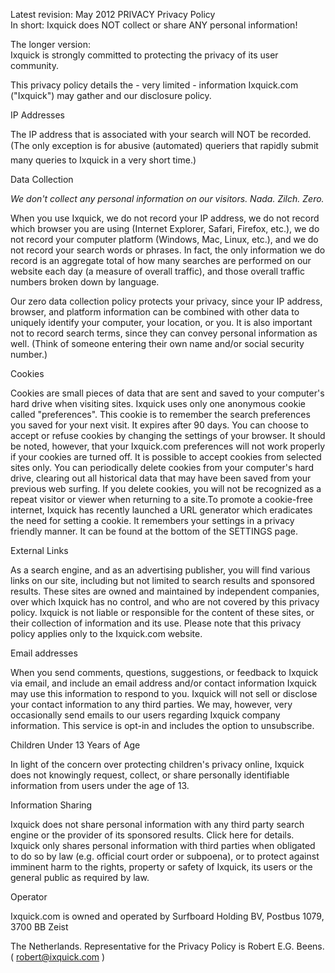 Latest revision: May 2012 PRIVACY Privacy Policy  
In short: Ixquick does NOT collect or share ANY personal information!

The longer version:  
Ixquick is strongly committed to protecting the privacy of its user community.  
  
This privacy policy details the - very limited - information Ixquick.com ("Ixquick") may gather and our disclosure policy.

IP Addresses

The IP address that is associated with your search will NOT be recorded.  
(The only exception is for abusive (automated) queriers that rapidly submit many queries to Ixquick in a very short time.)

Data Collection

_We don't collect any personal information on our visitors. Nada. Zilch. Zero._  
  
When you use Ixquick, we do not record your IP address, we do not record which browser you are using (Internet Explorer, Safari, Firefox, etc.), we do not record your computer platform (Windows, Mac, Linux, etc.), and we do not record your search words or phrases. In fact, the only information we do record is an aggregate total of how many searches are performed on our website each day (a measure of overall traffic), and those overall traffic numbers broken down by language.  
  
Our zero data collection policy protects your privacy, since your IP address, browser, and platform information can be combined with other data to uniquely identify your computer, your location, or you. It is also important not to record search terms, since they can convey personal information as well. (Think of someone entering their own name and/or social security number.)

Cookies

Cookies are small pieces of data that are sent and saved to your computer's hard drive when visiting sites. Ixquick uses only one anonymous cookie called "preferences". This cookie is to remember the search preferences you saved for your next visit. It expires after 90 days. You can choose to accept or refuse cookies by changing the settings of your browser. It should be noted, however, that your Ixquick.com preferences will not work properly if your cookies are turned off. It is possible to accept cookies from selected sites only. You can periodically delete cookies from your computer's hard drive, clearing out all historical data that may have been saved from your previous web surfing. If you delete cookies, you will not be recognized as a repeat visitor or viewer when returning to a site.To promote a cookie-free internet, Ixquick has recently launched a URL generator which eradicates the need for setting a cookie. It remembers your settings in a privacy friendly manner. It can be found at the bottom of the SETTINGS page.  

External Links

As a search engine, and as an advertising publisher, you will find various links on our site, including but not limited to search results and sponsored results. These sites are owned and maintained by independent companies, over which Ixquick has no control, and who are not covered by this privacy policy. Ixquick is not liable or responsible for the content of these sites, or their collection of information and its use. Please note that this privacy policy applies only to the Ixquick.com website.

Email addresses

When you send comments, questions, suggestions, or feedback to Ixquick via email, and include an email address and/or contact information Ixquick may use this information to respond to you. Ixquick will not sell or disclose your contact information to any third parties. We may, however, very occasionally send emails to our users regarding Ixquick company information. This service is opt-in and includes the option to unsubscribe.

Children Under 13 Years of Age

In light of the concern over protecting children's privacy online, Ixquick does not knowingly request, collect, or share personally identifiable information from users under the age of 13.

Information Sharing

Ixquick does not share personal information with any third party search engine or the provider of its sponsored results. Click here for details. Ixquick only shares personal information with third parties when obligated to do so by law (e.g. official court order or subpoena), or to protect against imminent harm to the rights, property or safety of Ixquick, its users or the general public as required by law.

Operator

Ixquick.com is owned and operated by Surfboard Holding BV, Postbus 1079, 3700 BB Zeist  

The Netherlands. Representative for the Privacy Policy is Robert E.G. Beens. ( robert@ixquick.com )